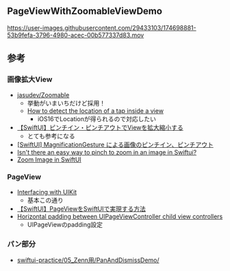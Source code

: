 ## PageViewWithZoomableViewDemo

https://user-images.githubusercontent.com/29433103/174698881-53b9fefa-3796-4980-acec-00b577337d83.mov

## 参考

### 画像拡大View
- [jasudev/Zoomable](https://github.com/jasudev/Zoomable)
    - 挙動がいまいちだけど採用！
    - [How to detect the location of a tap inside a view](https://www.hackingwithswift.com/quick-start/swiftui/how-to-detect-the-location-of-a-tap-inside-a-view)
        - iOS16でLocationが得られるので対応したい
- [【SwiftUI】ピンチイン・ピンチアウトでViewを拡大縮小する](https://dev.classmethod.jp/articles/swiftui-pinch-in-out/)
    - とても参考になる
- [\[SwiftUI\] MagnificationGesture による画像のピンチイン、ピンチアウト](https://swiftui.i-app-tec.com/ios/magnificationgesture.html)
- [Isn't there an easy way to pinch to zoom in an image in Swiftui?](https://stackoverflow.com/questions/58341820/isnt-there-an-easy-way-to-pinch-to-zoom-in-an-image-in-swiftui)
- [Zoom Image in SwiftUI](https://swiftuirecipes.com/blog/zoom-image-in-swiftui)


### PageView
- [Interfacing with UIKit](https://developer.apple.com/tutorials/swiftui/interfacing-with-uikit)
    - 基本この通り
- [【SwiftUI】PageViewをSwiftUIで実現する方法](https://www.yururiwork.net/archives/750)
- [Horizontal padding between UIPageViewController child view controllers](https://stackoverflow.com/questions/20694679/horizontal-padding-between-uipageviewcontroller-child-view-controllers)
    - UIPageViewのpadding設定

### パン部分
- [swiftui\-practice/05\_Zenn用/PanAndDismissDemo/](https://github.com/pommdau/swiftui-practice/tree/main/05_Zenn%E7%94%A8/PanAndDismissDemo)
